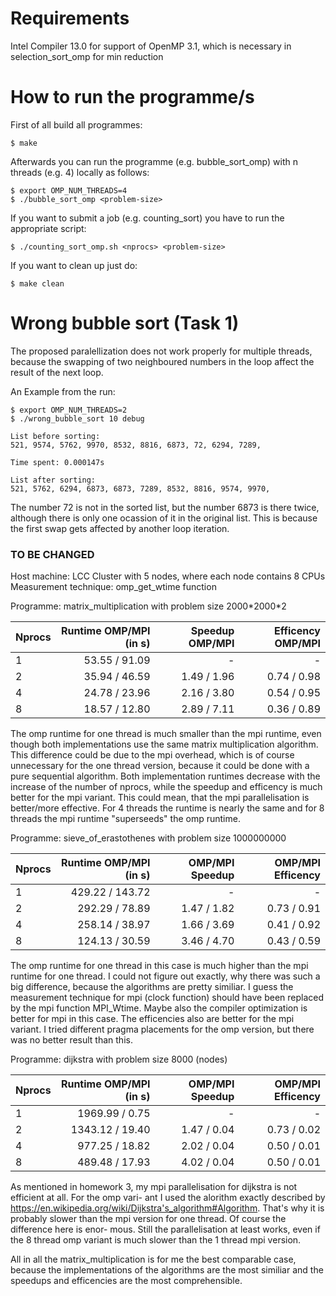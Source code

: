 Requirements
============

Intel Compiler 13.0 for support of OpenMP 3.1,
which is necessary in selection_sort_omp for min reduction

How to run the programme/s
==========================

First of all build all programmes:

    $ make
    
Afterwards you can run the programme (e.g. bubble_sort_omp) with n threads (e.g. 4) locally as follows:

    $ export OMP_NUM_THREADS=4
    $ ./bubble_sort_omp <problem-size>
    
If you want to submit a job (e.g. counting_sort) you have to run the appropriate script:

    $ ./counting_sort_omp.sh <nprocs> <problem-size>
    
If you want to clean up just do:

    $ make clean
    
Wrong bubble sort (Task 1)
==========================

The proposed paralellization does not work properly for multiple threads, because the swapping of two neighboured numbers in the loop affect the result of the next loop.

An Example from the run:

    $ export OMP_NUM_THREADS=2
    $ ./wrong_bubble_sort 10 debug

    List before sorting:
    521, 9574, 5762, 9970, 8532, 8816, 6873, 72, 6294, 7289, 

    Time spent: 0.000147s

    List after sorting:
    521, 5762, 6294, 6873, 6873, 7289, 8532, 8816, 9574, 9970,

The number 72 is not in the sorted list, but the number 6873 is there twice, although there is only one ocassion of it in the original list. This is because the first swap gets affected by another loop iteration.

### TO BE CHANGED ###

Host machine: LCC Cluster with 5 nodes, where each node contains 8 CPUs
Measurement technique: omp_get_wtime function

Programme: matrix_multiplication with problem size 2000\*2000\*2

Nprocs | Runtime OMP/MPI (in s) | Speedup OMP/MPI | Efficency OMP/MPI
:------|-----------------------:|----------------:|-----------------:
1      |          53.55 / 91.09	|               - |                 -
2      |          35.94 / 46.59 |     1.49 / 1.96 |       0.74 / 0.98
4      |          24.78 / 23.96 |     2.16 / 3.80 |       0.54 / 0.95      
8      |          18.57 / 12.80 |     2.89 / 7.11 |       0.36 / 0.89

The omp runtime for one thread is much smaller than the mpi runtime, even though both implementations use 
the same matrix multiplication algorithm. This difference could be due to the mpi overhead, which is of 
course unnecessary for the one thread version, because it could be done with a pure sequential algorithm.
Both implementation runtimes decrease with the increase of the number of nprocs, while the speedup and 
efficency is much better for the mpi variant. This could mean, that the mpi parallelisation is better/more
effective. For 4 threads the runtime is nearly the same and for 8 threads the mpi runtime "superseeds"
the omp runtime.


Programme: sieve_of_erastothenes with problem size 1000000000

Nprocs | Runtime OMP/MPI (in s) | OMP/MPI Speedup | OMP/MPI Efficency
:------|-----------------------:|----------------:|-----------------:
1      |        429.22 / 143.72 |               - |                 -
2      |        292.29 /  78.89 |     1.47 / 1.82 |       0.73 / 0.91
4      |        258.14 /  38.97 |     1.66 / 3.69 |	  0.41 / 0.92
8      |        124.13 /  30.59 |     3.46 / 4.70 |       0.43 / 0.59

The omp runtime for one thread in this case is much higher than the mpi runtime for one thread. I could
not figure out exactly, why there was such a big difference, because the algorithms are pretty similiar.
I guess the measurement technique for mpi (clock function) should have been replaced by the mpi function 
MPI_Wtime. Maybe also the compiler optimization is better for mpi in this case. The efficencies also are
better for the mpi variant. I tried different pragma placements for the omp version, but there was no 
better result than this.


Programme: dijkstra with problem size 8000 (nodes)

Nprocs | Runtime OMP/MPI (in s) | OMP/MPI Speedup | OMP/MPI Efficency
:------|-----------------------:|----------------:|-----------------:
1      |        1969.99 /  0.75 |               - |                 -
2      |        1343.12 / 19.40 |     1.47 / 0.04 |       0.73 / 0.02  
4      |         977.25 / 18.82 |     2.02 / 0.04 |	  0.50 / 0.01
8      |         489.48 / 17.93 |     4.02 / 0.04 |	  0.50 / 0.01

As mentioned in homework 3, my mpi parallelisation for dijkstra is not efficient at all. For the omp vari-
ant I used the alorithm exactly described by https://en.wikipedia.org/wiki/Dijkstra's_algorithm#Algorithm.
That's why it is probably slower than the mpi version for one thread. Of course the difference here is enor-
mous. Still the parallelisation at least works, even if the 8 thread omp variant is much slower than the
1 thread mpi version.

All in all the matrix_multiplication is for me the best comparable case, because the implementations of the 
algorithms are the most similiar and the speedups and efficencies are the most comprehensible.